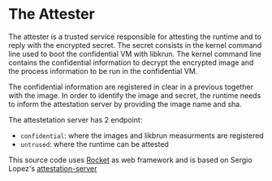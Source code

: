 # The Attester

The attester is a trusted service responsible for attesting the runtime and to reply with the encrypted secret. The secret consists in the kernel command line used to boot the confidential VM with libkrun.
The kernel command line contains the confidential information to decrypt the encrypted image and the process information to be run in the confidential VM.

The confidential information are registered in clear in a previous together with the image. In order to identify the image and secret, the runtime needs to inform the attestation server by providing the image name and sha.

The attestetation server has 2 endpoint:
  - `confidential`: where the images and likbrun measurments are registered
  - `untrused`: where the runtime can be attested

This source code uses [Rocket](https://rocket.rs/) as web framework and is based on Sergio Lopez's [attestation-server](https://github.com/slp/sev-attestation-server)
